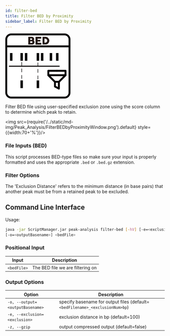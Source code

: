 ```yaml
---
id: filter-bed
title: Filter BED by Proximity
sidebar_label: Filter BED by Proximity
---
```


![filter-bed](/../static/icons/Peak_Analysis/FilterBEDbyProximity_square.svg)

Filter BED file using user-specified exclusion zone using the score column to determine which peak to retain.

<img src={require('/../static/md-img/Peak_Analysis/FilterBEDbyProximityWindow.png').default} style={{width:70+'%'}}/>

### File Inputs (BED)
This script processes BED-type files so make sure your input is properly formatted and uses the appropriate `.bed` or `.bed.gz` extension.

### Filter Options 
The 'Exclusion Distance' refers to the minimum distance (in base pairs) that another peak must be from a retained peak to be excluded. 

## Command Line Interface

Usage:
```bash
java -jar ScriptManager.jar peak-analysis filter-bed [-hV] [-e=<exclusion>]
[-o=<outputBasename>] <bedFile>
```

### Positional Input
| Input | Description |
| ------ | ----------- |
| `<bedFile>` | The BED file we are filtering on|

### Output Options
| Option | Description |
| ------ | ----------- |
| `-o, --output=<outputBasename>` | specify basename for output files (default=`<bedFilename>_<exclusionNum>bp`)|
| `-e, --exclusion=<exclusion>` | exclusion distance in bp (default=100) |
| `-z, --gzip` | output compressed output (default=false) |
